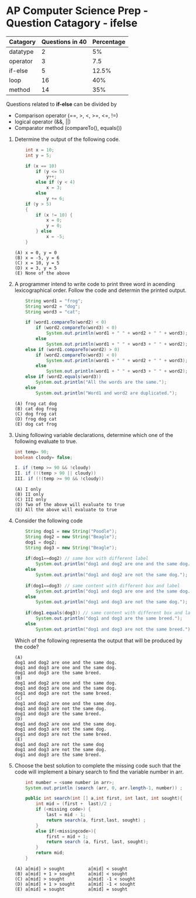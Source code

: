 # AP Computer Science Prep - Question Catagory - ifelse

Catagory | Questions in 40 | Percentage
|--- |--- |--- |
datatype |2  |5%
operator |3  |7.5
if-else  |5  |12.5%
loop     |16 |40%
method   |14 |35%

Questions related to **if-else** can be divided by 
* Comparison operator (==, >, <, >=, <=, !=)
* logical operator (&&, ||)
* Comparator method (compareTo(), equals())

1. Determine the output of the following code.

	```java
		int x = 10;
		int y = 5;

		if (x == 10)
			if (y <= 5)
				y++;
			else if (y < 4)
				x = 3;
			else
				y += 6;
		if (y > 5)
		{
			if (x != 10) {
				x = 0;
				y = 0;
			} else
				x = -5;
		}
	```
	```
	(A) x = 0, y = 0
	(B) x = -5, y = 6
	(C) x = 10, y = 5
	(D) x = 3, y = 5
	(E) None of the above
	```

1. A programmer intend to write code to print three word in acending lexicographical order.  Follow the code and determin the printed output.

	```java
		String word1 = "frog";
		String word2 = "dog";
		String word3 = "cat";

		if (word1.compareTo(word2) < 0)
			if (word2.compareTo(word3) < 0)
				System.out.println(word1 + " " + word2 + " " + word3);
			else
				System.out.println(word1 + " " + word3 + " " + word2);
		else if (word1.compareTo(word2) > 0)
			if (word2.compareTo(word3) < 0)
				System.out.println(word1 + " " + word2 + " " + word3);
			else
				System.out.println(word1 + " " + word3 + " " + word2);
		else if (word2.equals(word3))
			System.out.println("All the words are the same.");
		else
			System.out.println("Word1 and word2 are duplicated.");

	```
	```
	(A) frog cat dog
	(B) cat dog frog
	(C) dog frog cat 
	(D) frog dog cat
	(E) dog cat frog 
	```
1. Using following variable declarations, determine which one of the following evaluate to true.

	```java
	int temp= 90;
	boolean cloudy= false;

	I. if (temp >= 90 && !cloudy)
	II. if (!(temp > 90 || cloudy))
	III. if (!(temp >= 90 && !cloudy))
	```
	```
	(A) I only
	(B) II only
	(C) III only
	(D) Two of the above will evaluate to true
	(E) All the above will evaluate to true
	```
1. Consider the following code

	```java
		String dog1 = new String("Poodle");
		String dog2 = new String("Beagle");
		dog1 = dog2;
		String dog3 = new String("Beagle");
		
		if(dog1==dog2) // same box with different label
			System.out.println("dog1 and dog2 are one and the same dog.");
		else
			System.out.println("dog1 and dog2 are not the same dog.");
		
		if(dog1==dog3) // same content with different box and label
			System.out.println("dog1 and dog3 are one and the same dog.");
		else
			System.out.println("dog1 and dog3 are not the same dog.");
		
		if(dog1.equals(dog3)) // same content with different box and label
			System.out.println("dog1 and dog3 are the same breed.");
		else
			System.out.println("dog1 and dog3 are not the same breed.");
	
	```
	
	Which of the following representa the output that will be produced by the code?
	
	```
	(A) 
	dog1 and dog2 are one and the same dog.
	dog1 and dog3 are one and the same dog.
	dog1 and dog3 are the same breed.
	(B) 
	dog1 and dog2 are one and the same dog.
	dog1 and dog3 are one and the same dog.
	dog1 and dog3 are not the same breed.
	(C) 
	dog1 and dog2 are one and the same dog.
	dog1 and dog3 are not the same dog.
	dog1 and dog3 are the same breed.
	(D) 
	dog1 and dog2 are one and the same dog.
	dog1 and dog3 are not the same dog.
	dog1 and dog3 are not the same breed.
	(E) 
	dog1 and dog2 are not the same dog
	dog1 and dog3 are not the same dog.
	dog1 and dog3 are the same breed.
	```
1. Choose the best solution to complete the missing code such that the code will implement a binary search to find the variable number in arr.

	```java
		int number = <some number in arr>;
		System.out.println (search (arr, 0, arr.length-1, number)) ;

		public int search(int [] a,int first, int last, int sought){
			int mid = (first +  last)/2 ;
			if (<missing code>) {
				last = mid - 1;
				return search(a, first,last, sought) ;
			}
			else if(<missingcode>){
				first = mid + 1;
				return search (a, first, last, sought); 
			}
			return mid;
		}
	```
	```
	(A) a[mid] > sought  		a[mid] < sought
	(B) a[mid] + 1 > sought  	a[mid] < sought 
	(C) a[mid] > sought			a[mid] -1 < sought
	(D) a[mid] + 1 > sought 	a[mid] -1 < sought
	(E) a[mid] = sought  		a[mid] = sought
	```  
